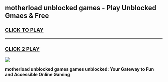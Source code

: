
## motherload unblocked games - Play Unblocked Gmaes & Free
<h3>
<a href="https://news.freeplayer.one?title=motherload_unblocked_games&ref=23F">CLICK TO PLAY</a></h3>
<hr>

<h3>
<a href="https://news.freeplayer.one?title=motherload_unblocked_games&ref=23F">CLICK 2 PLAY</a>
  
</h3>

<a href="https://news.freeplayer.one?title=motherload_unblocked_games&ref=23F/"><img src="https://clearcache.store/games.png"></a>


**motherload unblocked games games unblocked: Your Gateway to Fun and Accessible Online Gaming**
